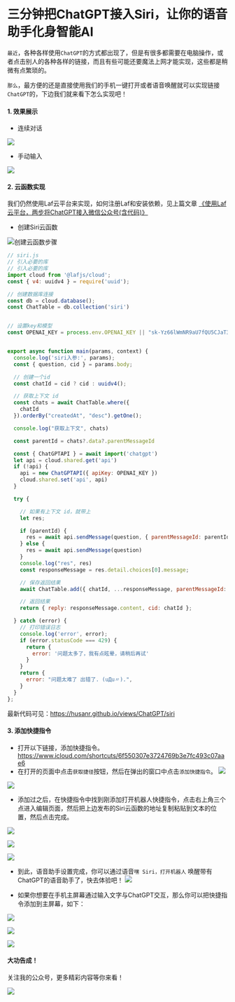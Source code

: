 # 三分钟把ChatGPT接入Siri，让你的语音助手化身智能AI
`最近`，各种各样使用`ChatGPT`的方式都出现了，但是有很多都需要在电脑操作，或者点击别人的各种各样的链接，而且有些可能还要魔法上网才能实现，这些都是稍微有点繁琐的。

`那么`，最方便的还是直接使用我们的手机一键打开或者语音唤醒就可以实现链接`ChatGPT`的，下边我们就来看下怎么实现吧！

#### 1. 效果展示
- 连续对话

![](https://files.mdnice.com/user/24883/aae93f71-0e4b-4873-83ea-960cd272e15f.png)


- 手动输入

![](https://files.mdnice.com/user/24883/722b0aa1-877b-4b44-bb42-8cb752491563.png)



#### 2. 云函数实现
我们仍然使用Laf云平台来实现，如何注册Laf和安装依赖，见上篇文章 [《使用Laf云平台，两步将ChatGPT接入微信公众号(含代码)》](https://mp.weixin.qq.com/s/1e0oZ9aPImnNq7yYvnLG5g)

- 创建Siri云函数

![创建云函数步骤](https://files.mdnice.com/user/24883/be03cd4a-91e5-4279-841f-f7b696441929.png)

```js
// siri.js
// 引入必要的库
// 引入必要的库
import cloud from '@lafjs/cloud';
const { v4: uuidv4 } = require('uuid');

// 创建数据库连接
const db = cloud.database();
const ChatTable = db.collection('siri')


// 设置key和模型
const OPENAI_KEY = process.env.OPENAI_KEY || "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";


export async function main(params, context) {
  console.log('siri入参:', params);
  const { question, cid } = params.body;

  // 创建一个id
  const chatId = cid ? cid : uuidv4();

  // 获取上下文 id
  const chats = await ChatTable.where({
    chatId
  }).orderBy("createdAt", "desc").getOne();

  console.log("获取上下文", chats)

  const parentId = chats?.data?.parentMessageId

  const { ChatGPTAPI } = await import('chatgpt')
  let api = cloud.shared.get('api')
  if (!api) {
    api = new ChatGPTAPI({ apiKey: OPENAI_KEY })
    cloud.shared.set('api', api)
  }

  try {

    // 如果有上下文 id，就带上
    let res;

    if (parentId) {
      res = await api.sendMessage(question, { parentMessageId: parentId })
    } else {
      res = await api.sendMessage(question)
    }
    console.log("res", res)
    const responseMessage = res.detail.choices[0].message;

    // 保存返回结果
    await ChatTable.add({ chatId, ...responseMessage, parentMessageId: res.parentMessageId });

    // 返回结果
    return { reply: responseMessage.content, cid: chatId };

  } catch (error) {
    // 打印错误日志
    console.log('error', error);
    if (error.statusCode === 429) {
      return {
        error: '问题太多了，我有点眩晕，请稍后再试'
      }
    }
    return {
      error: "问题太难了 出错了. (uДu〃).",
    }
  }
};
```
最新代码可见：https://husanr.github.io/views/ChatGPT/siri

#### 3. 添加快捷指令
- 打开以下链接，添加快捷指令。
https://www.icloud.com/shortcuts/6f550307e3724769b3e7fc493c07aae6
- 在打开的页面中点击`获取捷径`按钮，然后在弹出的窗口中点击`添加快捷指令`。
![](https://files.mdnice.com/user/24883/db39c0ff-12d4-4462-b15f-c1d42373bc8f.png)

![](https://files.mdnice.com/user/24883/f3201de2-df8f-49d0-9638-212895fb127d.png)

- 添加过之后，在快捷指令中找到刚添加打开机器人快捷指令，点击右上角三个点进入编辑页面，然后把上边发布的Siri云函数的地址复制粘贴到文本的位置，然后点击完成。

![](https://files.mdnice.com/user/24883/510e5b89-d2d6-4b45-8f6e-a029b78f8f8d.png)


![](https://files.mdnice.com/user/24883/c06ae2fb-4e56-459a-88e1-a7f43afb8163.png)


![](https://files.mdnice.com/user/24883/9f3a363c-1e5b-4c23-994b-0dac9f646671.png)

- 到此，语音助手设置完成，你可以通过语音`嘿 Siri，打开机器人` 唤醒带有ChatGPT的语音助手了，快去体验吧！
![](https://files.mdnice.com/user/24883/aae93f71-0e4b-4873-83ea-960cd272e15f.png)

- 如果你想要在手机主屏幕通过输入文字与ChatGPT交互，那么你可以把快捷指令添加到主屏幕，如下：

![](https://files.mdnice.com/user/24883/4f4b3fa1-5ac3-4c98-b57b-a260b44ed35e.png)

![](https://files.mdnice.com/user/24883/fde31fb3-bc21-4c95-80bd-893a89a14ce3.png)

![](https://files.mdnice.com/user/24883/722b0aa1-877b-4b44-bb42-8cb752491563.png)

#### 大功告成！

关注我的公众号，更多精彩内容等你来看！

![](https://files.mdnice.com/user/24883/c36d68a7-439f-4876-b44c-87ee93b680cc.png)




